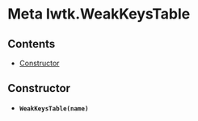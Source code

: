 # Meta lwtk.WeakKeysTable


## Contents

   * [Constructor](#constructor)


## Constructor
   * <span id=".new">**`WeakKeysTable(name)`**</span>



